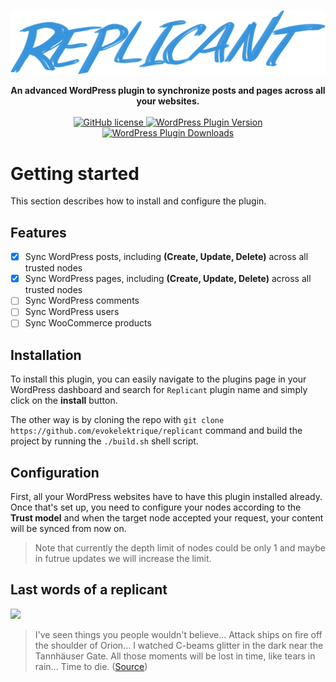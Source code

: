 <p align="center">
   <img src="./replicant.png" alt="Replicant" width="546" />
</p>

<p align="center">
   <b>An advanced WordPress plugin to synchronize posts and pages across all your websites.</b>
   <br>
   <br>
   <a href="https://github.com/evokelektrique/replicant/blob/master/LICENSE.txt">
      <img alt="GitHub license" src="https://img.shields.io/github/license/evokelektrique/replicant?style=for-the-badge">
   </a>
   <a href="https://wordpress.org/plugins/replicant/">
      <img alt="WordPress Plugin Version" src="https://img.shields.io/wordpress/plugin/v/replicant?style=for-the-badge">
   </a>
   <a href="https://wordpress.org/plugins/replicant/">
      <img alt="WordPress Plugin Downloads" src="https://img.shields.io/wordpress/plugin/dt/replicant?label=TOTAL%20DOWNLOADS&style=for-the-badge">
   </a>
</p>

# Getting started
This section describes how to install and configure the plugin.

## Features

   - [X] Sync WordPress posts, including **(Create, Update, Delete)** across all trusted nodes
   - [X] Sync WordPress pages, including **(Create, Update, Delete)** across all trusted nodes
   - [ ] Sync WordPress comments
   - [ ] Sync WordPress users
   - [ ] Sync WooCommerce products

## Installation

To install this plugin, you can easily navigate to the plugins page in your WordPress dashboard and search for `Replicant` plugin name and simply click on the **install** button.

The other way is by cloning the repo with `git clone https://github.com/evokelektrique/replicant` command and build the project by running the `./build.sh` shell script.

## Configuration

First, all your WordPress websites have to have this plugin installed already. Once that's set up, you need to configure your nodes according to the **Trust model** and when the target node accepted your request, your content will be synced from now on.

> Note that currently the depth limit of nodes could be only 1 and maybe in futrue updates we will increase the limit.

## Last words of a replicant

<img src="https://c.tenor.com/eoatSRyMGEQAAAAC/blade-runner-rutger-hauer.gif" />

> I've seen things you people wouldn't believe... Attack ships on fire off the shoulder of Orion... I watched C-beams glitter in the dark near the Tannhäuser Gate. All those moments will be lost in time, like tears in rain... Time to die. 
> ([Source](https://en.wikipedia.org/wiki/Tears_in_rain_monologue))

